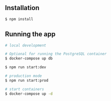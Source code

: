 ## Installation

```bash
$ npm install
```

## Running the app

```bash
# local development

# Optional for running the PostgreSQL container
$ docker-compose up db

$ npm run start:dev

# production mode
$ npm run start:prod

# start containers
$ docker-compose up -d
```

